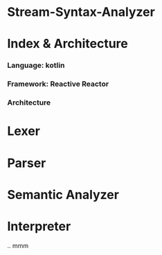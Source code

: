 # Stream-Syntax-Analyzer

# Index & Architecture
### Language: kotlin
### Framework: Reactive Reactor
### Architecture

# Lexer

# Parser

# Semantic Analyzer

# Interpreter

..
mmm
